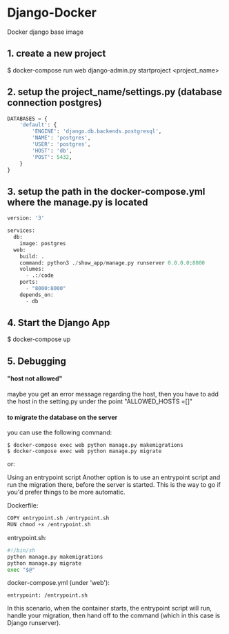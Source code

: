 # Django-Docker
Docker django base image

## 1. create a new project 
$ docker-compose run web django-admin.py startproject <project_name>

## 2. setup the project_name/settings.py (database connection postgres)
```python
DATABASES = {
    'default': {
        'ENGINE': 'django.db.backends.postgresql',
        'NAME': 'postgres',
        'USER': 'postgres',
        'HOST': 'db',
        'POST': 5432,
    }
}

```
## 3. setup the path in the docker-compose.yml where the manage.py is located

```python
version: '3'

services:
  db:
    image: postgres
  web:
    build: .
    command: python3 ./show_app/manage.py runserver 0.0.0.0:8000
    volumes: 
      - .:/code
    ports:
      - "8000:8000"
    depends_on:
      - db
```
## 4. Start the Django App
$ docker-compose up

## 5. Debugging

#### "host not allowed"
maybe you get an error message regarding the host, then you have to add the host in the setting.py under the point "ALLOWED_HOSTS =[]"

#### to migrate the database on the server
you can use the following command:
```
$ docker-compose exec web python manage.py makemigrations 
$ docker-compose exec web python manage.py migrate
```
or:

Using an entrypoint script
Another option is to use an entrypoint script and run the migration there, before the server is started. This is the way to go if you'd prefer things to be more automatic.

Dockerfile:
```python
COPY entrypoint.sh /entrypoint.sh
RUN chmod +x /entrypoint.sh
```
entrypoint.sh:
```python
#!/bin/sh
python manage.py makemigrations
python manage.py migrate
exec "$@"
```
docker-compose.yml (under 'web'):
```
entrypoint: /entrypoint.sh
```
In this scenario, when the container starts, the entrypoint script will run, handle your migration, then hand off to the command (which in this case is Django runserver).


